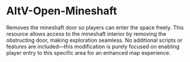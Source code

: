 # AltV-Open-Mineshaft
Removes the mineshaft door so players can enter the space freely. This resource allows access to the mineshaft interior by removing the obstructing door, making exploration seamless. No additional scripts or features are included—this modification is purely focused on enabling player entry to this specific area for an enhanced map experience.
